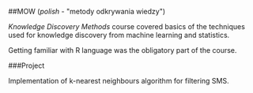 ##MOW
(_polish_ - "metody odkrywania wiedzy")

_Knowledge Discovery Methods_ course covered basics of the techniques used for knowledge discovery from machine learning and statistics.

Getting familiar with R language was the obligatory part of the course.

###Project

Implementation of k-nearest neighbours algorithm for filtering SMS.